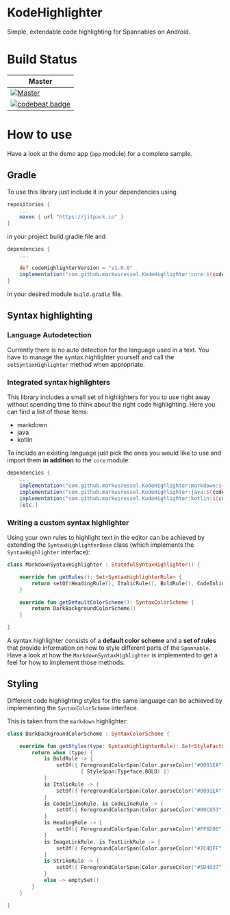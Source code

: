 # KodeHighlighter
Simple, extendable code highlighting for Spannables on Android.

# Build Status

| Master |
|--------|
| [![Master](https://travis-ci.org/markusressel/KodeHighlighter.svg?branch=master)](https://travis-ci.org/markusressel/KodeHighlighter/branches) |
| [![codebeat badge](https://codebeat.co/badges/e533d507-9e49-4010-9c02-7fb3e638bb0d)](https://codebeat.co/projects/github-com-markusressel-kodehighlighter-master) |

# How to use
Have a look at the demo app (`app`  module) for a complete sample.

## Gradle
To use this library just include it in your dependencies using

```groovy
repositories {
    ...
    maven { url "https://jitpack.io" }
}
```

in your project build.gradle file and

```groovy
dependencies {
    ...

    def codeHighlighterVersion = "v1.0.0"
    implementation("com.github.markusressel.KodeHighlighter:core:${codeHighlighterVersion}")
}
```

in your desired module ```build.gradle``` file.


## Syntax highlighting

### Language Autodetection

Currently there is no auto detection for the language used in a text.
You have to manage the syntax highlighter yourself and call the `setSyntaxHighlighter` method when appropriate.

### Integrated syntax highlighters

This library includes a small set of highlighters for you to use right away without spending time to think about the right code highlighting.
Here you can find a list of those items:

* markdown
* java
* kotlin

To include an existing language just pick the ones you would like to use and import them **in addition** to the `core` module:

```groovy
dependencies {
    ...
    implementation("com.github.markusressel.KodeHighlighter:markdown:${codeHighlighterVersion}")
    implementation("com.github.markusressel.KodeHighlighter:java:${codeHighlighterVersion}")
    implementation("com.github.markusressel.KodeHighlighter:kotlin:${codeHighlighterVersion}")
    [etc.]
```

### Writing a custom syntax highlighter

Using your own rules to highlight text in the editor can be achieved by extending the `SyntaxHighlighterBase` class (which implements the `SyntaxHighlighter` interface):

```kotlin
class MarkdownSyntaxHighlighter : StatefulSyntaxHighlighter() {

    override fun getRules(): Set<SyntaxHighlighterRule> {
        return setOf(HeadingRule(), ItalicRule(), BoldRule(), CodeInlineRule(), CodeLineRule(), TextLinkRule(), ImageLinkRule(), StrikeRule())
    }

    override fun getDefaultColorScheme(): SyntaxColorScheme {
        return DarkBackgroundColorScheme()
    }

}
```

A syntax highlighter consists of a **default color scheme** and a **set of rules** that provide information on how to style different parts of the `Spannable`.
Have a look at how the `MarkdownSyntaxHighlighter` is implemented to get a feel for how to implement those methods.

## Styling

Different code highlighting styles for the same language can be achieved
by implementing the `SyntaxColorScheme` interface.

This is taken from the `markdown` highlighter:
```kotlin
class DarkBackgroundColorScheme : SyntaxColorScheme {

    override fun getStyles(type: SyntaxHighlighterRule): Set<StyleFactory> {
        return when (type) {
            is BoldRule -> {
                setOf({ ForegroundColorSpan(Color.parseColor("#0091EA")) },
                        { StyleSpan(Typeface.BOLD) })
            }
            is ItalicRule -> {
                setOf({ ForegroundColorSpan(Color.parseColor("#0091EA")) }, { StyleSpan(Typeface.ITALIC) })
            }
            is CodeInlineRule, is CodeLineRule -> {
                setOf({ ForegroundColorSpan(Color.parseColor("#00C853")) })
            }
            is HeadingRule -> {
                setOf({ ForegroundColorSpan(Color.parseColor("#FF6D00")) })
            }
            is ImageLinkRule, is TextLinkRule -> {
                setOf({ ForegroundColorSpan(Color.parseColor("#7C4DFF")) })
            }
            is StrikeRule -> {
                setOf({ ForegroundColorSpan(Color.parseColor("#5D4037")) })
            }
            else -> emptySet()
        }
    }

}
```